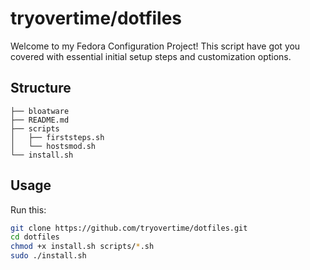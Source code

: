 # tryovertime/dotfiles

Welcome to my Fedora Configuration Project! 
This script have got you covered with essential initial setup steps and customization options.

## Structure

```.
├── bloatware
├── README.md
├── scripts
│   ├── firststeps.sh
│   └── hostsmod.sh
└── install.sh
```

## Usage

Run this:

```sh
git clone https://github.com/tryovertime/dotfiles.git
cd dotfiles
chmod +x install.sh scripts/*.sh
sudo ./install.sh
```
